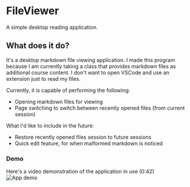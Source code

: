 # FileViewer

A simple desktop reading application.

## What does it do?

It's a desktop markdown file viewing application. I made this program because I
am currently taking a class that provides markdown files as additional course
content. I don't want to open VSCode and use an extension just to read my files.

Currently, it is capable of performing the following:

- Opening markdown files for viewing
- Page switching to switch between recently opened files (from current session)

What I'd like to include in the future:

- Restore recently opened files session to future sessions
- Quick edit feature, for when malformed markdown is noticed

### Demo

Here's a video demonstration of the application in use (0:42) <br/>
<img src="./public/output.gif" alt="App demo">
